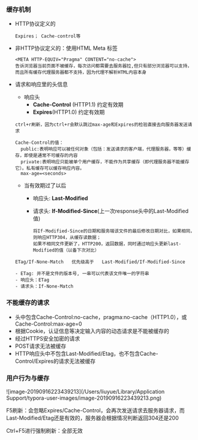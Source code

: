 ### 缓存机制

- HTTP协议定义的

  ```JS
  Expires； Cache-control等
  ```

- 非HTTP协议定义的：使用HTML Meta 标签

  ```JS
  <META HTTP-EQUIV="Pragma" CONTENT="no-cache">
  告诉浏览器当前页面不被缓存，每次访问都需要去服务器拉,但只有部分浏览器可以支持，而且所有缓存代理服务器都不支持，因为代理不解析HTML内容本身
  ```

- 请求和响应里的头信息

  - 响应头
    - **Cache-Control** (HTTP1.1) 约定有效期
    - **Expires**(HTTP1.0) 约定有效期

  ```JS
  ctrl+r刷新，因为ctrl+r会默认跳过max-age和Expires的检验直接去向服务器发送请求
  
  Cache-Control的值：
  	public:表明响应可以被任何对象（包括：发送请求的客户端，代理服务器，等等）缓存，即使是通常不可缓存的内容
    private:表明响应只能被单个用户缓存，不能作为共享缓存（即代理服务器不能缓存它）。私有缓存可以缓存响应内容。
    max-age=<seconds>
  ```

  - 当有效期过了以后

    - 响应头: **Last-Modified**

    - 请求头: **If-Modified-Since**(上一次response头中的Last-Modified值)

      ```JS
      将If-Modified-Since的日期和服务端该文件的最后修改日期对比，如果相同，则响应HTTP304，从缓存读数据；
      如果不相同文件更新了，HTTP200，返回数据，同时通过响应头更新last-Modified的值（以备下次对比）
      ```

  ```JS
  ETag/If-None-Match   优先级高于   Last-Modified/If-Modified-Since
  
  - ETag: 并不是文件的版本号, 一串可以代表该文件唯一的字符串
  - 响应头：ETag
  - 请求头：If-None-Match
  ```

  

### 不能缓存的请求

- 头中包含Cache-Control:no-cache，pragma:no-cache（HTTP1.0），或Cache-Control:max-age=0
- 根据Cookie，认证信息等决定输入内容的动态请求是不能被缓存的
- 经过HTTPS安全加密的请求
- POST请求无法被缓存
- HTTP响应头中不包含Last-Modified/Etag，也不包含Cache-Control/Expires的请求无法被缓存

### 用户行为与缓存

![image-20190916223439213](/Users/liuyue/Library/Application Support/typora-user-images/image-20190916223439213.png)

F5刷新：会忽略Expires/Cache-Control，会再次发送请求去服务器请求，而Last-Modified/Etag还是有效的，服务器会根据情况判断返回304还是200

Ctrl+F5进行强制刷新：全部无效